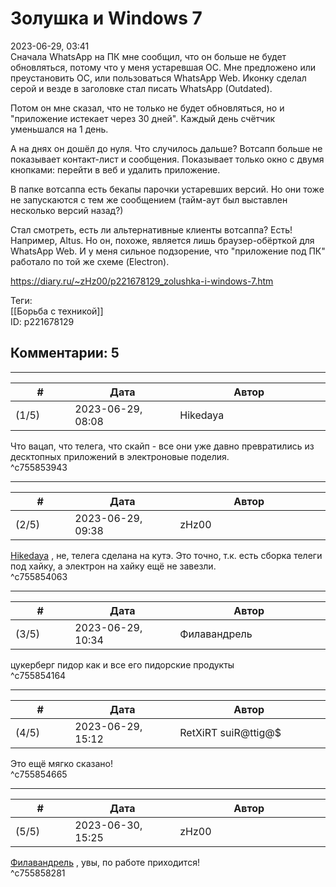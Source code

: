 Золушка и Windows 7
===================

  
2023-06-29, 03:41  
 Сначала WhatsApp на ПК мне сообщил, что он больше не будет обновляться, потому что у меня устаревшая ОС. Мне предложено или преустановить ОС, или пользоваться WhatsApp Web. Иконку сделал серой и везде в заголовке стал писать WhatsApp (Outdated).   
   
 Потом он мне сказал, что не только не будет обновляться, но и "приложение истекает через 30 дней". Каждый день счётчик уменьшался на 1 день.   
   
 А на днях он дошёл до нуля. Что случилось дальше? Вотсапп больше не показывает контакт-лист и сообщения. Показывает только окно с двумя кнопками: перейти в веб и удалить приложение.   
   
 В папке вотсаппа есть бекапы парочки устаревших версий. Но они тоже не запускаются с тем же сообщением (тайм-аут был выставлен несколько версий назад?)   
   
 Стал смотреть, есть ли альтернативные клиенты вотсаппа? Есть! Например, Altus. Но он, похоже, является лишь браузер-обёрткой для WhatsApp Web. И у меня сильное подзорение, что "приложение под ПК" работало по той же схеме (Electron).   
  
<https://diary.ru/~zHz00/p221678129_zolushka-i-windows-7.htm>  
  
Теги:  
[[Борьба с техникой]]  
ID: p221678129  


Комментарии: 5
--------------

  


---



|         #         |              Дата              |                     Автор                     |           ID           |
| --- | --- | --- | --- |
| (1/5) | 2023-06-29, 08:08 | Hikedaya | c755853943 |

  
 Что вацап, что телега, что скайп - все они уже давно превратились из десктопных приложений в электроновые поделия.   
 ^c755853943

---



|         #         |              Дата              |                     Автор                     |           ID           |
| --- | --- | --- | --- |
| (2/5) | 2023-06-29, 09:38 | zHz00 | c755854063 |

  
  [Hikedaya](https://hikedaya.diary.ru "Записная книжка")  , не, телега сделана на кутэ. Это точно, т.к. есть сборка телеги под хайку, а электрон на хайку ещё не завезли.   
 ^c755854063

---



|         #         |              Дата              |                     Автор                     |           ID           |
| --- | --- | --- | --- |
| (3/5) | 2023-06-29, 10:34 | Филавандрель | c755854164 |

  
 цукерберг пидор как и все его пидорские продукты   
 ^c755854164

---



|         #         |              Дата              |                     Автор                     |           ID           |
| --- | --- | --- | --- |
| (4/5) | 2023-06-29, 15:12 | RetXiRT suiR@ttig@$ | c755854665 |

  
 Это ещё мягко сказано!   
 ^c755854665

---



|         #         |              Дата              |                     Автор                     |           ID           |
| --- | --- | --- | --- |
| (5/5) | 2023-06-30, 15:25 | zHz00 | c755858281 |

  
  [Филавандрель](https://lavi.diary.ru "Дорога без возврата")  , увы, по работе приходится!   
 ^c755858281